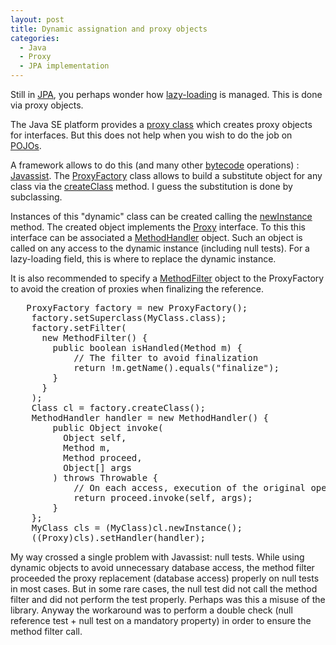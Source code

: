 ```yaml
--- 
layout: post 
title: Dynamic assignation and proxy objects
categories:
  - Java
  - Proxy
  - JPA implementation
---
```

<p>
	Still in <a href="http://en.wikipedia.org/wiki/Java_Persistence_API">JPA</a>,
	you perhaps wonder how <a
		href="http://docs.oracle.com/javaee/6/api/javax/persistence/FetchType.html#LAZY">lazy-loading</a>
	is managed. This is done via proxy objects.
</p>
<p>
	The Java SE platform provides a <a
		href="http://docs.oracle.com/javase/7/docs/api/java/lang/reflect/Proxy.html">proxy
		class</a> which creates proxy objects for interfaces. But this does not
	help when you wish to do the job on <a
		href="http://martinfowler.com/bliki/POJO.html">POJOs</a>.
</p>
<p>
	A framework allows to do this (and many other <a
		href="http://en.wikipedia.org/wiki/Java_bytecode">bytecode</a>
	operations) : <a href="http://www.jboss.org/javassist/">Javassist</a>.
	The <a
		href="http://www.csg.ci.i.u-tokyo.ac.jp/~chiba/javassist/html/javassist/util/proxy/ProxyFactory.html">ProxyFactory</a>
	class allows to build a substitute object for any class via the <a
		href="http://www.csg.ci.i.u-tokyo.ac.jp/~chiba/javassist/html/javassist/util/proxy/ProxyFactory.html#createClass%28%29">createClass</a>
	method. I guess the substitution is done by subclassing.
</p>
<p></p>
<p>
	Instances of this "dynamic" class can be created calling the <a
		href="http://docs.oracle.com/javase/7/docs/api/java/lang/Class.html#newInstance%28%29">newInstance</a>
	method. The created object implements the <a
		href="http://www.csg.ci.i.u-tokyo.ac.jp/~chiba/javassist/html/javassist/util/proxy/Proxy.html">Proxy</a>
	interface. To this this interface can be associated a <a
		href="http://www.csg.ci.i.u-tokyo.ac.jp/~chiba/javassist/html/javassist/util/proxy/MethodHandler.html">MethodHandler</a>
	object. Such an object is called on any access to the dynamic instance
	(including null tests). For a lazy-loading field, this is where to
	replace the dynamic instance.
</p>
<p>
	It is also recommended to specify a <a
		href="http://www.csg.ci.i.u-tokyo.ac.jp/~chiba/javassist/html/javassist/util/proxy/MethodFilter.html">MethodFilter</a>
	object to the ProxyFactory to avoid the creation of proxies when
	finalizing the reference.
</p>
<p>
<pre> 	ProxyFactory factory = new ProxyFactory();
	factory.setSuperclass(MyClass.class);
	factory.setFilter(
	  new MethodFilter() {
	    public boolean isHandled(Method m) {
	        // The filter to avoid finalization
	        return !m.getName().equals("finalize");
	    }
	  }
	);
	Class cl = factory.createClass();
	MethodHandler handler = new MethodHandler() {
	    public Object invoke(
	      Object self, 
	      Method m, 
	      Method proceed,
	      Object[] args
	    ) throws Throwable {
	        // On each access, execution of the original operation
	        return proceed.invoke(self, args);
	    }
	};
	MyClass cls = (MyClass)cl.newInstance();
	((Proxy)cls).setHandler(handler);
</pre>
</p>
<p>
	My way crossed a single problem with Javassist: null tests. While
	using dynamic objects to avoid unnecessary database access, the method
	filter proceeded the proxy replacement (database access) properly on
	null tests in most cases. But in some rare cases, the null test did not
	call the method filter and did not perform the test properly. Perhaps
	was this a misuse of the library. Anyway the workaround was to perform
	a double check (null reference test + null test on a mandatory
	property) in order to ensure the method filter call.
</p>
